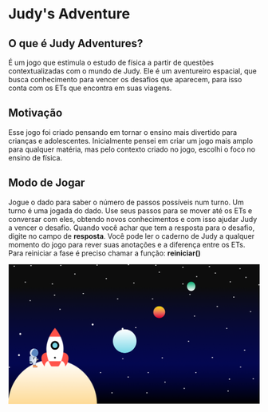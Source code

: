 # Judy's Adventure

 ## O que é Judy Adventures?
 É um jogo que estimula o estudo de física a partir de questões contextualizadas com o mundo de Judy. 
 Ele é um aventureiro espacial, que busca conhecimento para vencer os desafios que aparecem, para isso conta com os ETs que encontra em suas viagens.
 
 ## Motivação
 Esse jogo foi criado pensando em tornar o ensino mais divertido para crianças e adolescentes. Inicialmente pensei em criar um jogo mais amplo para qualquer matéria,
 mas pelo contexto criado no jogo, escolhi o foco no ensino de física. 
 
  ## Modo de Jogar
 Jogue o dado para saber o número de passos possíveis num turno. Um turno é uma jogada do dado. 
 Use seus passos para se mover até os ETs e conversar com eles, obtendo novos conhecimentos e com isso ajudar Judy a vencer o desafio. Quando você achar que tem a resposta para o desafio, digite no campo de **resposta**. Você pode ler o caderno de Judy a qualquer momento do jogo para rever suas anotações e a diferença entre os ETs.
 Para reiniciar a fase é preciso chamar a função:  **reiniciar()**
 
 ![Judy](https://github.com/DaniloLira/judys-adventure/blob/master/Contents/PrivateResources/Fase_1-3.png)
